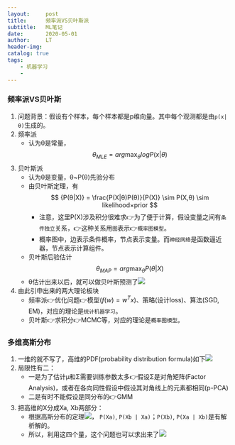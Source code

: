 ```yaml
---
layout:     post
title:      频率派VS贝叶斯派
subtitle:   ML笔记
date:       2020-05-01
author:     LT
header-img: 
catalog: true
tags:
    - 机器学习
    - 
---
```


### 频率派VS贝叶斯
1. 问题背景：假设有个样本，每个样本都是p维向量。其中每个观测都是由`p(x|θ)`⽣成的。
2. 频率派
    - 认为θ是常量，$$ θ_{MLE} = arg \max_{θ} log P ({x | θ}) $$
3. 贝叶斯派
    - 认为θ是变量，θ~P(θ)先验分布
    - 由贝叶斯定理，有$$ {P(θ|X)} = \frac{P(X|θ)P(θ)}{P(X)} \sim P(X,θ) \sim likelihood×prior  $$
        * 注意，这里P(X)涉及积分很难求👉为了便于计算，假设变量之间有`条件独立`关系，👉这种关系用`图`表示👉`概率图模型`。
        * 概率图中，边表示条件概率，节点表示变量。而`神经网络`是函数逼近器，节点表示计算组件。
    - 贝叶斯后验估计$$ θ_{MAP}= arg \max_{θ} {P(θ|X)} $$
    - θ估计出来以后，就可以做贝叶斯预测了![](https://handwrite-ml-1-1300025586.cos.ap-nanjing.myqcloud.com/NB-predicate.png)
4. 由此引申出来的两大理论板块
    - 频率派👉优化问题👉模型($f(w)=w^{T}x$)、策略(设计loss)、算法(SGD, EM)，对应的理论是`统计机器学习`。
    - 贝叶斯👉求积分👉MCMC等，对应的理论是`概率图模型`。

### 多维高斯分布
1. 一维的就不写了，高维的PDF(probability distribution formula)如下![](https://handwrite-ml-1-1300025586.cos.ap-nanjing.myqcloud.com/multi-dim-normal-pdf.png)
2. 局限性有二：
    - 一是为了估计μ和Σ需要训练参数太多👉假设Σ是对⻆矩阵(Factor Analysis)，或者在各向同性假设中假设其对⻆线上的元素都相同(p-PCA)
    - 二是有时不能假设是同分布的👉GMM
3. 把高维的X分成Xa, Xb两部分：
    - 根据⾼斯分布的定理![](https://handwrite-ml-1-1300025586.cos.ap-nanjing.myqcloud.com/normal-theory.png)， `P(Xa)`, `P(Xb | Xa)`；`P(Xb)`, `P(Xa | Xb)`是有解析解的。
    - 所以，利用这四个量，这个问题也可以求出来了![](https://handwrite-ml-1-1300025586.cos.ap-nanjing.myqcloud.com/multi-dim-normal-pdf(2).png)
    